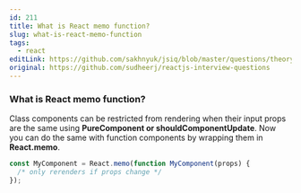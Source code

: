 ```yaml
---
id: 211
title: What is React memo function?
slug: what-is-react-memo-function
tags:
  - react
editLink: https://github.com/sakhnyuk/jsiq/blob/master/questions/theory/react/211.md
original: https://github.com/sudheerj/reactjs-interview-questions
---
```


### What is React memo function?

Class components can be restricted from rendering when their input props are the same using **PureComponent or shouldComponentUpdate**. Now you can do the same with function components by wrapping them in **React.memo**.

```jsx
const MyComponent = React.memo(function MyComponent(props) {
  /* only rerenders if props change */
});
```